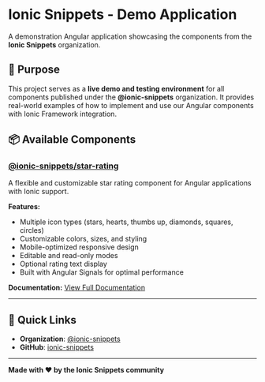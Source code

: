 # Ionic Snippets - Demo Application

A demonstration Angular application showcasing the components from the **Ionic Snippets** organization.

## 🎯 Purpose

This project serves as a **live demo and testing environment** for all components published under the **@ionic-snippets** organization. It provides real-world examples of how to implement and use our Angular components with Ionic Framework integration.

## 📦 Available Components

### [@ionic-snippets/star-rating](https://www.npmjs.com/package/@ionic-snippets/star-rating)
A flexible and customizable star rating component for Angular applications with Ionic support.

**Features:**
- Multiple icon types (stars, hearts, thumbs up, diamonds, squares, circles)
- Customizable colors, sizes, and styling
- Mobile-optimized responsive design
- Editable and read-only modes
- Optional rating text display
- Built with Angular Signals for optimal performance

**Documentation:** [View Full Documentation](https://github.com/ionic-snippets/ionic-components/tree/main/projects/star-rating-lib)

---

## 🔗 Quick Links

- **Organization**: [@ionic-snippets](https://www.npmjs.com/org/ionic-snippets)
- **GitHub**: [ionic-snippets](https://github.com/ionic-snippets)

---

**Made with ❤️ by the Ionic Snippets community** 
